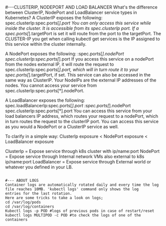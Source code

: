#---CLUSTERIP, NODEPORT AND LOAD BALANCER
What's the difference between ClusterIP, NodePort and LoadBalancer service types in Kubernetes?
A ClusterIP exposes the following:
spec.clusterIp:spec.ports[*].port
You can only access this service while inside the cluster. It is accessible from its spec.clusterIp port. 
If a spec.ports[*].targetPort is set it will route from the port to the targetPort. The CLUSTER-IP you get when 
calling kubectl get services is the IP assigned to this service within the cluster internally.

A NodePort exposes the following:
<NodeIP>:spec.ports[*].nodePort
spec.clusterIp:spec.ports[*].port
If you access this service on a nodePort from the nodes external IP, 
it will route the request to spec.clusterIp:spec.ports[*].port, which will in turn route it to your
spec.ports[*].targetPort, if set. This service can also be accessed in the same way as ClusterIP.
Your NodeIPs are the external IP addresses of the nodes. You cannot access your service from 
spec.clusterIp:spec.ports[*].nodePort.

A LoadBalancer exposes the following:
spec.loadBalancerIp:spec.ports[*].port
<NodeIP>:spec.ports[*].nodePort
spec.clusterIp:spec.ports[*].port
You can access this service from your load balancers IP address, which routes your request to a nodePort, 
which in turn routes the request to the clusterIP port. You can access this service as you would a NodePort 
or a ClusterIP service as well.

To clarify in a simple way:
ClusterIp exposure < NodePort exposure < LoadBalancer exposure

ClusterIp = Expose service through k8s cluster with ip/name:port
NodePort = Expose service through Internal network VMs also external to k8s ip/name:port
LoadBalancer = Expose service through External world or whatever you defined in your LB.
~~~~~~~~~~~~~~~~~~~~~~~~~~~~~~~~~~~~~~~~~~~~~~~~~~~~~~~~~~~~~~~~~~~~~~~~~~~~~~~~~~~~~~~~~~~~~~~~~~~~~~~~~~~~~

#--- ABOUT LOGS
Container logs are automatically rotated daily and every time the log file reaches 10MB. 'kubectl logs' command only shows the log
entries for the last rotation.
Here are some tricks to take a look on logs;
cd /var/log/pods
cd /var/log/containers
Kubectl logs -p POD #logs of previous pods in case of restart/reset
kubectl logs MULTIPOD -c POD #to check the logs of one of the containers
~~~~~~~~~~~~~~~~~~~~~~~~~~~~~~~~~~~~~~~~~~~~~~~~~~~~~~~~~~~~~~~~~~~~~~~~~~~~~~~~~~~~~~~~~~~~~~~~~~~~~~~~~~~~~
